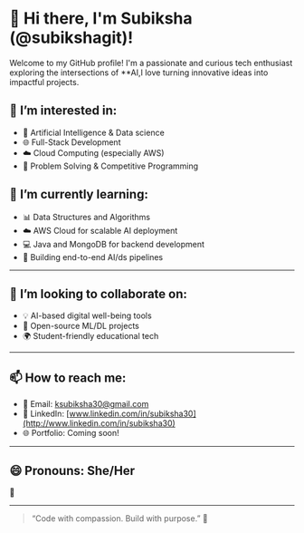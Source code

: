 # 👋 Hi there, I'm Subiksha (@subikshagit)!

Welcome to my GitHub profile! I'm a passionate and curious tech enthusiast exploring the intersections of **AI,I love turning innovative ideas into impactful projects.



## 👀 I’m interested in:

* 🧠 Artificial Intelligence & Data science
* 🌐 Full-Stack Development
* ☁️ Cloud Computing (especially AWS)
* 🧩 Problem Solving & Competitive Programming



## 🌱 I’m currently learning:

* 📊 Data Structures and Algorithms
* ☁️ AWS Cloud for scalable AI deployment
* 💻 Java and MongoDB for backend development
* 🧪 Building end-to-end AI/ds pipelines

---

## 💞️ I’m looking to collaborate on:

* 💡 AI-based digital well-being tools 
* 🧩 Open-source ML/DL projects
* 🌍 Student-friendly educational tech

---

## 📫 How to reach me:

* 📧 Email: [ksubiksha30@gmail.com](mailto:ksubiksha30@gmail.com)
* 💼 LinkedIn: [www.linkedin.com/in/subiksha30](http://www.linkedin.com/in/subiksha30)
* 🌐 Portfolio: Coming soon!

---

## 😄 Pronouns: She/Her



 💪

---

> “Code with compassion. Build with purpose.” 💙
